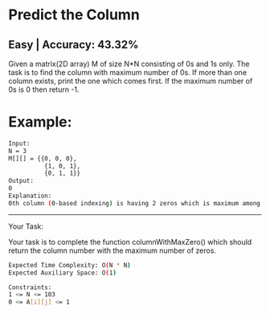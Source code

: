 # Predict the Column

## Easy  |  Accuracy: 43.32%

<p>Given a matrix(2D array) M of size N*N consisting of 0s and 1s only. The task is to find the column with maximum number of 0s. If more than one column exists, print the one which comes first. If the maximum number of 0s is 0 then return -1.</p>

# Example:
```bash
Input:
N = 3
M[][] = {{0, 0, 0},
          {1, 0, 1},
          {0, 1, 1}}
Output:
0
Explanation:
0th column (0-based indexing) is having 2 zeros which is maximum among all columns and comes first.
```

<hr>

<span>Your Task:</span>
<p>Your task is to complete the function columnWithMaxZero() which should return the column number with the maximum number of zeros.</p> 

```bash
Expected Time Complexity: O(N * N)
Expected Auxiliary Space: O(1)

Constraints:
1 <= N <= 103
0 <= A[i][j] <= 1
```